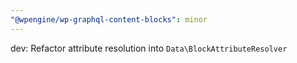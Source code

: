 ```yaml
---
"@wpengine/wp-graphql-content-blocks": minor
---
```


dev: Refactor attribute resolution into `Data\BlockAttributeResolver`
